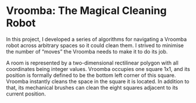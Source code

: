 # Vroomba: The Magical Cleaning Robot

In this project, I developed a series of algorithms for navigating a Vroomba robot across arbitrary spaces so it could clean them. I strived to minimise the number of “moves” the Vroomba needs to make it to do its job.

A room is represented by a two-dimensional rectilinear polygon with all coordinates being integer values. Vroomba occupies one square 1x1, and its position is formally defined to be the bottom left corner of this square. Vroomba instantly cleans the space in the square it is located. In addition to that, its mechanical brushes can clean the eight squares adjacent to its current position.
